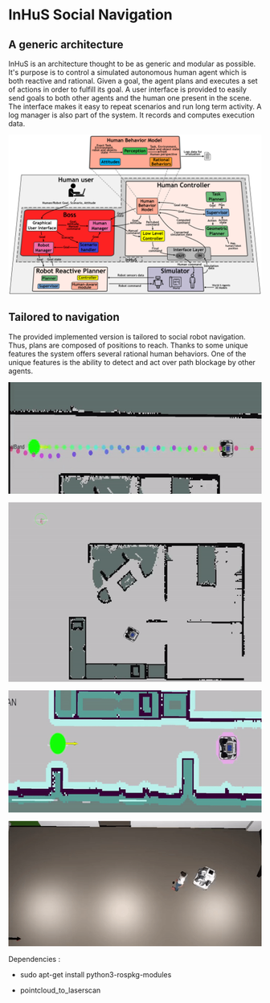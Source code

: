 # InHuS Social Navigation

## A generic architecture

InHuS is an architecture thought to be as generic and modular as possible. It's purpose is to control a simulated autonomous human agent which is both reactive and rational. Given a goal, the agent plans and executes a set of actions in order to fulfill its goal. A user interface is provided to easily send goals to both other agents and the human one present in the scene. The interface makes it easy to repeat scenarios and run long term activity. A log manager is also part of the system. It records and computes execution data.

![global archi](https://github.com/AnthonyFavier/images/blob/master/global_archi_grand.png)

## Tailored to navigation

The provided implemented version is tailored to social robot navigation. Thus, plans are composed of positions to reach. Thanks to some unique features the system offers several rational human behaviors. One of the unique features is the ability to detect and act over path blockage by other agents.

![corridor](https://github.com/AnthonyFavier/images/blob/master/nav_hateb.gif)

![path blockage](https://github.com/AnthonyFavier/images/blob/master/path_blocked.gif)

![stop and look](https://github.com/AnthonyFavier/images/blob/master/attitude_non_coop_stopLook.gif)

![harass](https://github.com/AnthonyFavier/images/blob/master/attitude_harass.gif)

Dependencies :

- sudo apt-get install python3-rospkg-modules

- pointcloud_to_laserscan
